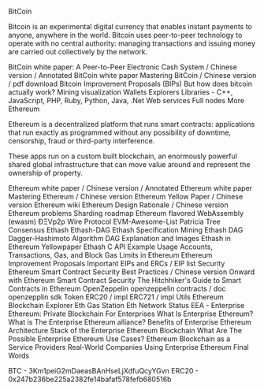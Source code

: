 BitCoin


Bitcoin is an experimental digital currency that enables instant payments to anyone, anywhere in the world. Bitcoin uses peer-to-peer technology to operate with no central authority: managing transactions and issuing money are carried out collectively by the network.

BitCoin white paper: A Peer-to-Peer Electronic Cash System / Chinese version / Annotated BitCoin white paper
Mastering BitCoin / Chinese version / pdf download
Bitcoin Improvement Proposals (BIPs)
But how does bitcoin actually work?
Mining visualization
Wallets
Explorers
Libraries - C++, JavaScript, PHP, Ruby, Python, Java, .Net
Web services
Full nodes
More
Ethereum


Ethereum is a decentralized platform that runs smart contracts: applications that run exactly as programmed without any possibility of downtime, censorship, fraud or third-party interference.

These apps run on a custom built blockchain, an enormously powerful shared global infrastructure that can move value around and represent the ownership of property.

Ethereum white paper / Chinese version / Annotated Ethereum white paper
Mastering Ethereum / Chinese version
Ethereum Yellow Paper / Chinese version
Ethereum wiki
Ethereum Design Rationale / Chinese version
Ethereum problems
Sharding roadmap
Ethereum flavored WebAssembly (ewasm)
ÐΞVp2p Wire Protocol
EVM-Awesome-List
Patricia Tree
Consensus
Ethash
Ethash-DAG
Ethash Specification
Mining Ethash DAG
Dagger-Hashimoto Algorithm
DAG Explanation and Images
Ethash in Ethereum Yellowpaper
Ethash C API Example Usage
Accounts, Transactions, Gas, and Block Gas Limits in Ethereum
Ethereum Improvement Proposals
Important EIPs and ERCs / EIP list
Security
Ethereum Smart Contract Security Best Practices / Chinese version
Onward with Ethereum Smart Contract Security
The Hitchhiker's Guide to Smart Contracts in Ethereum
OpenZeppelin
openzeppelin contracts / doc
openzepplin sdk
Token
ERC20 / impl
ERC721 / impl
Utils
Ethereum Blockchain Explorer
Eth Gas Station
Eth Network Status
EEA - Enterprise Ethereum: Private Blockchain For Enterprises
What Is Enterprise Ethereum?
What is The Enterprise Ethereum alliance?
Benefits of Enterprise Ethereum
Architecture Stack of the Enterprise Ethereum Blockchain
What Are The Possible Enterprise Ethereum Use Cases?
Ethereum Blockchain as a Service Providers
Real-World Companies Using Enterprise Ethereum
Final Words

BTC - 3Km1peiG2mDaeasBAnHseLjXdfuQcyYGvn
ERC20 - 0x247b236be225a2382fe14bafaf578fefb680516b
